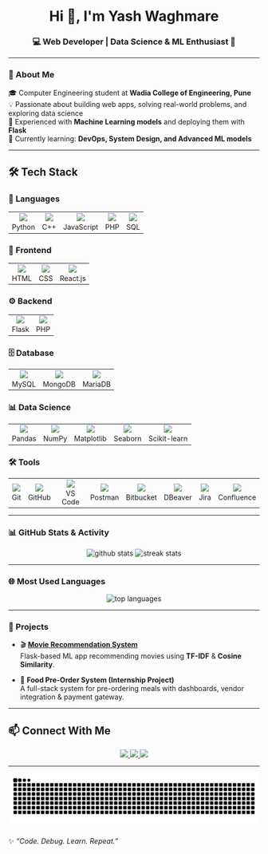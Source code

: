 <h1 align="center">Hi 👋, I'm Yash Waghmare</h1>
<h3 align="center">💻 Web Developer | Data Science & ML Enthusiast 🚀</h3>

---

### 🚀 About Me
🎓 Computer Engineering student at **Wadia College of Engineering, Pune**  
💡 Passionate about building web apps, solving real-world problems, and exploring data science  
🤖 Experienced with **Machine Learning models** and deploying them with **Flask**  
🌱 Currently learning: **DevOps, System Design, and Advanced ML models**  

---

## 🛠️ Tech Stack  

### 🔹 Languages
<table>
  <tr>
    <td align="center"><img src="https://skillicons.dev/icons?i=python" width="40"/><br>Python</td>
    <td align="center"><img src="https://skillicons.dev/icons?i=cpp" width="40"/><br>C++</td>
    <td align="center"><img src="https://skillicons.dev/icons?i=js" width="40"/><br>JavaScript</td>
    <td align="center"><img src="https://skillicons.dev/icons?i=php" width="40"/><br>PHP</td>
    <td align="center"><img src="https://img.shields.io/badge/SQL-336791?style=for-the-badge&logo=postgresql&logoColor=white" height="28"/><br>SQL</td>
  </tr>
</table>

### 🎨 Frontend
<table>
  <tr>
    <td align="center"><img src="https://skillicons.dev/icons?i=html" width="40"/><br>HTML</td>
    <td align="center"><img src="https://skillicons.dev/icons?i=css" width="40"/><br>CSS</td>
    <td align="center"><img src="https://skillicons.dev/icons?i=react" width="40"/><br>React.js</td>
  </tr>
</table>

### ⚙️ Backend
<table>
  <tr>
    <td align="center"><img src="https://skillicons.dev/icons?i=flask" width="40"/><br>Flask</td>
    <td align="center"><img src="https://skillicons.dev/icons?i=php" width="40"/><br>PHP</td>
  </tr>
</table>

### 🗄️ Database
<table>
  <tr>
    <td align="center"><img src="https://skillicons.dev/icons?i=mysql" width="40"/><br>MySQL</td>
    <td align="center"><img src="https://skillicons.dev/icons?i=mongodb" width="40"/><br>MongoDB</td>
    <td align="center"><img src="https://img.shields.io/badge/MariaDB-003545?style=for-the-badge&logo=mariadb&logoColor=white" height="28"/><br>MariaDB</td>
  </tr>
</table>

### 📊 Data Science
<table>
  <tr>
    <td align="center"><img src="https://img.shields.io/badge/Pandas-150458?style=for-the-badge&logo=pandas&logoColor=white" height="28"/><br>Pandas</td>
    <td align="center"><img src="https://img.shields.io/badge/Numpy-013243?style=for-the-badge&logo=numpy&logoColor=white" height="28"/><br>NumPy</td>
    <td align="center"><img src="https://img.shields.io/badge/Matplotlib-11557c?style=for-the-badge&logo=plotly&logoColor=white" height="28"/><br>Matplotlib</td>
    <td align="center"><img src="https://img.shields.io/badge/Seaborn-4c78a8?style=for-the-badge&logo=plotly&logoColor=white" height="28"/><br>Seaborn</td>
    <td align="center"><img src="https://img.shields.io/badge/Scikit--Learn-f7931e?style=for-the-badge&logo=scikitlearn&logoColor=white" height="28"/><br>Scikit-learn</td>
  </tr>
</table>

### 🛠️ Tools
<table>
  <tr>
    <td align="center"><img src="https://skillicons.dev/icons?i=git" width="40"/><br>Git</td>
    <td align="center"><img src="https://skillicons.dev/icons?i=github" width="40"/><br>GitHub</td>
    <td align="center"><img src="https://skillicons.dev/icons?i=vscode" width="40"/><br>VS Code</td>
    <td align="center"><img src="https://skillicons.dev/icons?i=postman" width="40"/><br>Postman</td>
    <td align="center"><img src="https://skillicons.dev/icons?i=bitbucket" width="40"/><br>Bitbucket</td>
    <td align="center"><img src="https://img.shields.io/badge/DBeaver-372923?style=for-the-badge&logo=dbeaver&logoColor=white" height="28"/><br>DBeaver</td>
    <td align="center"><img src="https://img.shields.io/badge/Jira-0052CC?style=for-the-badge&logo=jira&logoColor=white" height="28"/><br>Jira</td>
    <td align="center"><img src="https://img.shields.io/badge/Confluence-172B4D?style=for-the-badge&logo=confluence&logoColor=white" height="28"/><br>Confluence</td>
  </tr>
</table>

---

### 📊 GitHub Stats & Activity  

<p align="center">
  <img src="https://github-readme-stats.vercel.app/api?username=Yashw2121&show_icons=true&theme=radical" alt="github stats" />
  <img src="https://github-readme-streak-stats.herokuapp.com/?user=Yashw2121&theme=radical" alt="streak stats" />
</p>

---

### 🌐 Most Used Languages  

<p align="center">
  <img src="https://github-readme-stats.vercel.app/api/top-langs/?username=Yashw2121&layout=compact&theme=radical" alt="top languages" />
</p>

---

### 🚀 Projects  

- 🎬 [**Movie Recommendation System**](https://github.com/Yashw2121/Movie-Recommendation-System)  
  Flask-based ML app recommending movies using **TF-IDF** & **Cosine Similarity**.  

- 🍴 **Food Pre-Order System (Internship Project)**  
  A full-stack system for pre-ordering meals with dashboards, vendor integration & payment gateway.  

---

## 📫 Connect With Me  

<p align="center">
  <a href="mailto:yashw6502@gmail.com">
    <img src="https://img.shields.io/badge/Email-D14836?style=for-the-badge&logo=gmail&logoColor=white" />
  </a>
  <a href="https://www.linkedin.com/in/yash-waghmare-" target="_blank">
    <img src="https://img.shields.io/badge/LinkedIn-0A66C2?style=for-the-badge&logo=linkedin&logoColor=white" />
  </a>
  <a href="https://github.com/Yashw2121" target="_blank">
    <img src="https://img.shields.io/badge/GitHub-100000?style=for-the-badge&logo=github&logoColor=white" />
  </a>
</p>

---

![snake gif](https://github.com/Yashw2121/Yashw2121/blob/output/github-snake-dark.svg)

✨ *“Code. Debug. Learn. Repeat.”*  
